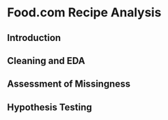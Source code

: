 # Food.com Recipe Analysis
## Introduction
## Cleaning and EDA
## Assessment of Missingness
## Hypothesis Testing
